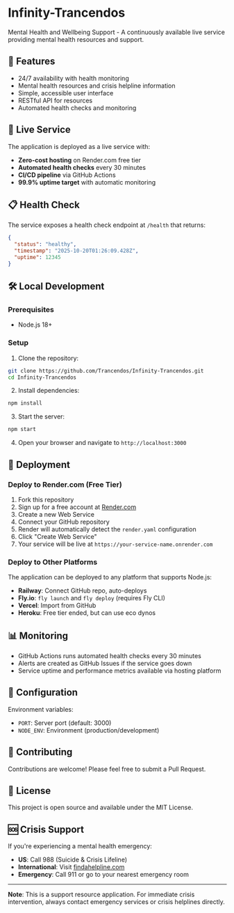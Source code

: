# Infinity-Trancendos

Mental Health and Wellbeing Support - A continuously available live service providing mental health resources and support.

## 🌟 Features

- 24/7 availability with health monitoring
- Mental health resources and crisis helpline information
- Simple, accessible user interface
- RESTful API for resources
- Automated health checks and monitoring

## 🚀 Live Service

The application is deployed as a live service with:
- **Zero-cost hosting** on Render.com free tier
- **Automated health checks** every 30 minutes
- **CI/CD pipeline** via GitHub Actions
- **99.9% uptime target** with automatic monitoring

## 📋 Health Check

The service exposes a health check endpoint at `/health` that returns:
```json
{
  "status": "healthy",
  "timestamp": "2025-10-20T01:26:09.428Z",
  "uptime": 12345
}
```

## 🛠️ Local Development

### Prerequisites
- Node.js 18+ 

### Setup

1. Clone the repository:
```bash
git clone https://github.com/Trancendos/Infinity-Trancendos.git
cd Infinity-Trancendos
```

2. Install dependencies:
```bash
npm install
```

3. Start the server:
```bash
npm start
```

4. Open your browser and navigate to `http://localhost:3000`

## 🚢 Deployment

### Deploy to Render.com (Free Tier)

1. Fork this repository
2. Sign up for a free account at [Render.com](https://render.com)
3. Create a new Web Service
4. Connect your GitHub repository
5. Render will automatically detect the `render.yaml` configuration
6. Click "Create Web Service"
7. Your service will be live at `https://your-service-name.onrender.com`

### Deploy to Other Platforms

The application can be deployed to any platform that supports Node.js:

- **Railway**: Connect GitHub repo, auto-deploys
- **Fly.io**: `fly launch` and `fly deploy` (requires Fly CLI)
- **Vercel**: Import from GitHub
- **Heroku**: Free tier ended, but can use eco dynos

## 📊 Monitoring

- GitHub Actions runs automated health checks every 30 minutes
- Alerts are created as GitHub Issues if the service goes down
- Service uptime and performance metrics available via hosting platform

## 🔧 Configuration

Environment variables:
- `PORT`: Server port (default: 3000)
- `NODE_ENV`: Environment (production/development)

## 🤝 Contributing

Contributions are welcome! Please feel free to submit a Pull Request.

## 📄 License

This project is open source and available under the MIT License.

## 🆘 Crisis Support

If you're experiencing a mental health emergency:
- **US**: Call 988 (Suicide & Crisis Lifeline)
- **International**: Visit [findahelpline.com](https://findahelpline.com)
- **Emergency**: Call 911 or go to your nearest emergency room

---

**Note**: This is a support resource application. For immediate crisis intervention, always contact emergency services or crisis helplines directly.
